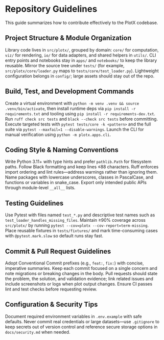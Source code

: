 # Repository Guidelines

This guide summarizes how to contribute effectively to the PlotX codebase.

## Project Structure & Module Organization
Library code lives in `src/plotx/`, grouped by domain: `core/` for computation, `viz/` for rendering, `io/` for data adapters, and shared helpers in `utils/`. CLI entry points and notebooks stay in `apps/` and `notebooks/` to keep the library reusable. Mirror the source tree under `tests/` (for example, `src/plotx/core/loader.py` maps to `tests/core/test_loader.py`). Lightweight configuration belongs in `config/`; large assets should stay out of the repo.

## Build, Test, and Development Commands
Create a virtual environment with `python -m venv .venv && source .venv/bin/activate`, then install runtime deps via `pip install -r requirements.txt` and tooling using `pip install -r requirements-dev.txt`. Run `ruff check src tests` and `black --check src tests` before committing. Execute targeted tests with `pytest tests/core -k <pattern>` and the full suite via `pytest --maxfail=1 --disable-warnings`. Launch the CLI for manual verification using `python -m plotx.apps.cli`.

## Coding Style & Naming Conventions
Write Python 3.11+ with type hints and prefer `pathlib.Path` for filesystem paths. Follow Black formatting and keep lines ≤88 characters. Ruff enforces import ordering and lint rules—address warnings rather than ignoring them. Name packages with lowercase underscores, classes in PascalCase, and functions or variables in snake_case. Export only intended public APIs through module-level `__all__` lists.

## Testing Guidelines
Use Pytest with files named `test_*.py` and descriptive test names such as `test_loader_handles_missing_files`. Maintain ≥90% coverage across `src/plotx/` by running `pytest --cov=plotx --cov-report=term-missing`. Place reusable fixtures in `tests/fixtures/` and mark time-consuming cases with `@pytest.mark.slow` so default runs stay fast.

## Commit & Pull Request Guidelines
Adopt Conventional Commit prefixes (e.g., `feat:`, `fix:`) with concise, imperative summaries. Keep each commit focused on a single concern and note migrations or breaking changes in the body. Pull requests should state the problem, the solution, and validation evidence; link related issues and include screenshots or logs when plot output changes. Ensure CI passes lint and test checks before requesting review.

## Configuration & Security Tips
Document required environment variables in `.env.example` with safe defaults. Never commit real credentials or large datasets—use `.gitignore` to keep secrets out of version control and reference secure storage options in `docs/security.md` when needed.
